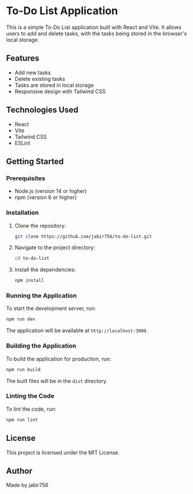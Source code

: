 # To-Do List Application

This is a simple To-Do List application built with React and Vite. It allows users to add and delete tasks, with the tasks being stored in the browser's local storage.

## Features

- Add new tasks
- Delete existing tasks
- Tasks are stored in local storage
- Responsive design with Tailwind CSS

## Technologies Used

- React
- Vite
- Tailwind CSS
- ESLint

## Getting Started

### Prerequisites

- Node.js (version 14 or higher)
- npm (version 6 or higher)

### Installation

1. Clone the repository:
    ```sh
    git clone https://github.com/jabir756/to-do-list.git
    ```
2. Navigate to the project directory:
    ```sh
    cd to-do-list
    ```
3. Install the dependencies:
    ```sh
    npm install
    ```

### Running the Application

To start the development server, run:
```sh
npm run dev
```
The application will be available at `http://localhost:3000`.

### Building the Application

To build the application for production, run:
```sh
npm run build
```
The built files will be in the `dist` directory.

### Linting the Code

To lint the code, run:
```sh
npm run lint
```

## License

This project is licensed under the MIT License.

## Author

Made by jabir756